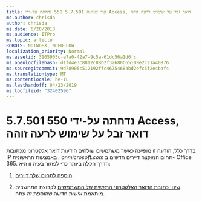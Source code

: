 ```yaml
---
title: קוד שגיאה 5.7.501 550 נדחתה על-ידי Access, דואר זבל על שימוש לרעה זוהה
ms.author: chrisda
author: chrisda
ms.date: 6/28/2018
ms.audience: ITPro
ms.topic: article
ROBOTS: NOINDEX, NOFOLLOW
localization_priority: Normal
ms.assetid: 3105905c-e7a0-42a7-9c5a-61dc56a1d6fc
ms.openlocfilehash: d1fd4e3c8812c88b2f32680b65109e2c21a40876
ms.sourcegitcommit: 9d78905c512192ffc4675468abd2efc5f2e4baf4
ms.translationtype: MT
ms.contentlocale: he-IL
ms.lasthandoff: 04/23/2019
ms.locfileid: "32402596"
---
```

# <a name="550-57501-access-denied-spam-abuse-detected"></a>5.7.501 550 נדחתה על-ידי Access, דואר זבל על שימוש לרעה זוהה

בדרך כלל, הודעה זו מופיעה כאשר משתמשים שולחים הודעות דואר אלקטרוני מכתובות IP באמצעות הראשונית *. onmicrosoft.com* תחום המוקצה דיירים חדשים ב- Office 365. הדרך הקלה ביותר כדי לפתור בעיה זו היא:

1. [הוספה לתחום שלך דיירים](https://support.office.com/article/6383f56d-3d09-4dcb-9b41-b5f5a5efd611.aspx).

2. [שינוי כתובת הדואר האלקטרוני הראשית של המשתמשים](https://support.office.com/article/fb5ac074-e203-4e1f-9843-b9d1a3e03297.aspx) לקבוצת המחשבים מותאמת אישית חדשה שהוספת זה עתה.
